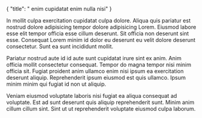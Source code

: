 {
  "title": " enim cupidatat enim nulla nisi"
}

In mollit culpa exercitation cupidatat culpa dolore. Aliqua quis pariatur est nostrud dolore adipisicing tempor dolore adipisicing Lorem. Eiusmod labore esse elit tempor officia esse cillum deserunt. Sit officia non deserunt sint esse. Consequat Lorem minim id dolor eu deserunt eu velit dolore deserunt consectetur. Sunt ea sunt incididunt mollit.

Pariatur nostrud aute id id aute sunt cupidatat irure sint ex anim. Anim officia mollit consectetur consequat. Tempor do magna tempor nisi minim officia sit. Fugiat proident anim ullamco enim nisi ipsum ea exercitation deserunt aliquip. Reprehenderit ipsum eiusmod est quis ullamco. Ipsum minim minim qui fugiat id non ut aliquip.

Veniam eiusmod voluptate laboris nisi fugiat ea aliqua consequat ad voluptate. Est ad sunt deserunt quis aliquip reprehenderit sunt. Minim anim cillum cillum sint. Sint ut ut reprehenderit voluptate eiusmod culpa laborum.